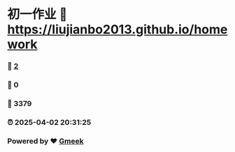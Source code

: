 # 初一作业 :link: https://liujianbo2013.github.io/homework 
### :page_facing_up: [2](https://liujianbo2013.github.io/homework/tag.html) 
### :speech_balloon: 0 
### :hibiscus: 3379 
### :alarm_clock: 2025-04-02 20:31:25 
### Powered by :heart: [Gmeek](https://github.com/Meekdai/Gmeek)
